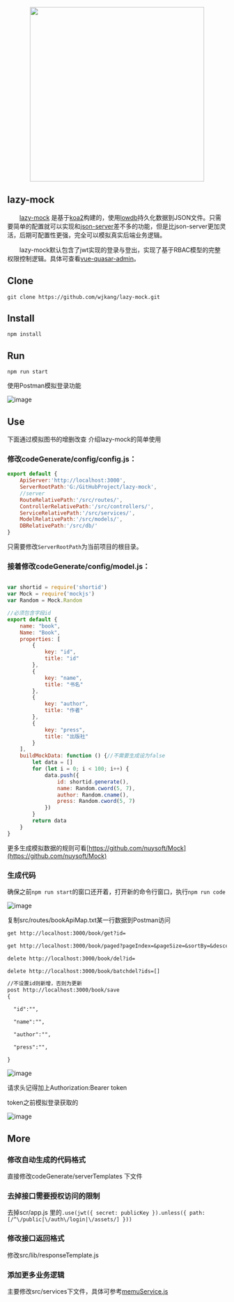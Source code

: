 <p align="center">
    <a href="https://github.com/wjkang/lazy-mock">
        <img width="400" src="https://raw.githubusercontent.com/wjkang/lazy-mock/master/screenshot/1.jpg">
    </a>
</p>

## lazy-mock
&emsp;&emsp;[lazy-mock](https://github.com/wjkang/lazy-mock) 是基于[koa2](https://github.com/koajs/koa)构建的，使用[lowdb](https://github.com/typicode/lowdb)持久化数据到JSON文件。只需要简单的配置就可以实现和[json-server](https://github.com/typicode/json-server)差不多的功能，但是比json-server更加灵活，后期可配置性更强，完全可以模拟真实后端业务逻辑。

&emsp;&emsp;lazy-mock默认包含了jwt实现的登录与登出，实现了基于RBAC模型的完整权限控制逻辑。具体可查看[vue-quasar-admin](https://github.com/wjkang/vue-quasar-admin)。

## Clone
```bush
git clone https://github.com/wjkang/lazy-mock.git
```

## Install
```bush
npm install
```
## Run
```bush
npm run start
```

使用Postman模拟登录功能

![image](https://raw.githubusercontent.com/wjkang/lazy-mock/master/screenshot/2.jpg)

## Use

下面通过模拟图书的增删改查 介绍lazy-mock的简单使用

### 修改codeGenerate/config/config.js：

```js
export default {
    ApiServer:'http://localhost:3000',
    ServerRootPath:'G:/GitHubProject/lazy-mock',
    //server
    RouteRelativePath:'/src/routes/',
    ControllerRelativePath:'/src/controllers/',
    ServiceRelativePath:'/src/services/',
    ModelRelativePath:'/src/models/',
    DBRelativePath:'/src/db/'
}
```
只需要修改``ServerRootPath``为当前项目的根目录。



### 接着修改codeGenerate/config/model.js：
```js

var shortid = require('shortid')
var Mock = require('mockjs')
var Random = Mock.Random

//必须包含字段id
export default {
    name: "book",
    Name: "Book",
    properties: [
        {
            key: "id",
            title: "id"
        },
        {
            key: "name",
            title: "书名"
        },
        {
            key: "author",
            title: "作者"
        },
        {
            key: "press",
            title: "出版社"
        }
    ],
    buildMockData: function () {//不需要生成设为false
        let data = []
        for (let i = 0; i < 100; i++) {
            data.push({
                id: shortid.generate(),
                name: Random.cword(5, 7),
                author: Random.cname(),
                press: Random.cword(5, 7)
            })
        }
        return data
    }
}

```
更多生成模拟数据的规则可看[https://github.com/nuysoft/Mock](https://github.com/nuysoft/Mock)

### 生成代码

 确保之前``npm run start``的窗口还开着，打开新的命令行窗口，执行``npm run code``

 ![image](https://raw.githubusercontent.com/wjkang/lazy-mock/master/screenshot/3.jpg)

 复制src/routes/bookApiMap.txt某一行数据到Postman访问

 ```txt
get http://localhost:3000/book/get?id=
 ```
 ```txt
get http://localhost:3000/book/paged?pageIndex=&pageSize=&sortBy=&descending=&id=&name=&author=&press=
 ```
 ```txt
delete http://localhost:3000/book/del?id=
 ```
 ```txt
delete http://localhost:3000/book/batchdel?ids=[]
 ```
 ```txt
 //不设置id则新增，否则为更新
post http://localhost:3000/book/save
{

   "id":"",

   "name":"",

   "author":"",

   "press":"",
  
}
 ```
![image](https://raw.githubusercontent.com/wjkang/lazy-mock/master/screenshot/4.jpg)

 请求头记得加上Authorization:Bearer token

 token之前模拟登录获取的

 ![image](https://raw.githubusercontent.com/wjkang/lazy-mock/master/screenshot/5.jpg)

 ## More

 ### 修改自动生成的代码格式

直接修改codeGenerate/serverTemplates 下文件

### 去掉接口需要授权访问的限制

去掉scr/app.js 里的``.use(jwt({ secret: publicKey }).unless({ path: [/^\/public|\/auth\/login|\/assets/] }))``

### 修改接口返回格式

修改src/lib/responseTemplate.js

### 添加更多业务逻辑

主要修改src/services下文件，具体可参考[memuService.js](https://github.com/wjkang/lazy-mock/blob/master/src/services/memuService.js)











